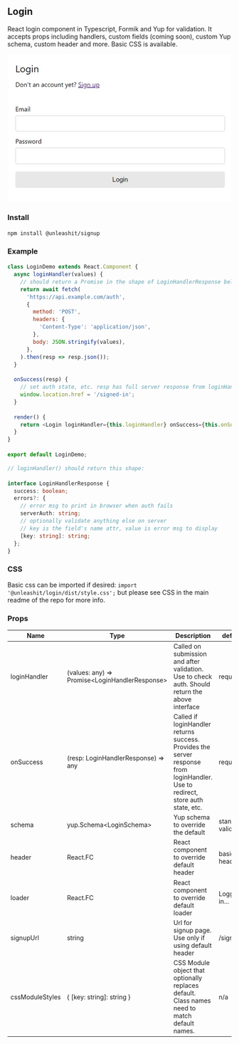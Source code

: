 ## Login

React login component in Typescript, Formik and Yup for validation. It accepts props including handlers, custom fields (coming soon), custom Yup schema, custom header and more. Basic CSS is available.

![login component](login.png)

### Install
```
npm install @unleashit/signup
```

### Example

```javascript
class LoginDemo extends React.Component {
  async loginHandler(values) {
    // should return a Promise in the shape of LoginHandlerResponse below
    return await fetch(
      'https://api.example.com/auth',
      {
        method: 'POST',
        headers: {
          'Content-Type': 'application/json',
        },
        body: JSON.stringify(values),
      },
    ).then(resp => resp.json());
  }

  onSuccess(resp) {
    // set auth state, etc. resp has full server response from loginHandler().
    window.location.href = '/signed-in';
  }

  render() {
    return <Login loginHandler={this.loginHandler} onSuccess={this.onSuccess} />;
  }
}

export default LoginDemo;

```

```typescript
// loginHandler() should return this shape:

interface LoginHandlerResponse {
  success: boolean;
  errors?: {
    // error msg to print in browser when auth fails
    serverAuth: string;
    // optionally validate anything else on server
    // key is the field's name attr, value is error msg to display
    [key: string]: string; 
  };
}

```
### CSS
Basic css can be imported if desired: `import '@unleashit/login/dist/style.css';` but please see CSS in the main readme of the repo for more info.

### Props

| Name      | Type |  Description | default |
| ----------- | ----------- | ---------| ------- |
| loginHandler      | (values: any) => Promise\<LoginHandlerResponse>       | Called on submission and after validation. Use to check auth. Should return the above interface | required |
| onSuccess      | (resp: LoginHandlerResponse) => any       | Called if loginHandler returns success. Provides the server response from loginHandler. Use to redirect, store auth state, etc. | required |
| schema      | yup.Schema\<LoginSchema>     | Yup schema to override the default | standard validation |
| header      | React.FC     | React component to override default header | basic header |
| loader      | React.FC     | React component to override default loader | Logging in... |
| signupUrl      | string     | Url for signup page. Use only if using default header | /signup |
| cssModuleStyles  | { [key: string]: string }                     | CSS Module object that optionally replaces default. Class names need to match default names. | n/a |
